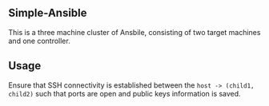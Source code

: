## Simple-Ansible

This is a three machine cluster of Ansbile, consisting of two target machines and one controller.

## Usage
Ensure that SSH connectivity is established between the ```host -> (child1, child2)``` such that ports are open and public keys information is saved. 



